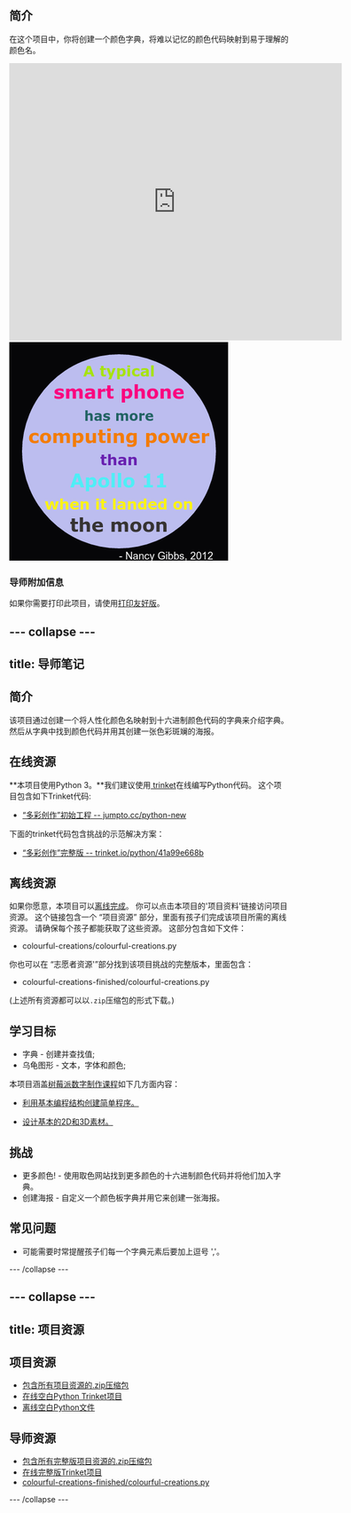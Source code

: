 ## 简介

在这个项目中，你将创建一个颜色字典，将难以记忆的颜色代码映射到易于理解的颜色名。

<div class="trinket">
  <iframe src="https://trinket.io/embed/python/41a99e668b?outputOnly=true&start=result" width="600" height="500" frameborder="0" marginwidth="0" marginheight="0" allowfullscreen>
  </iframe>
  <img src="images/colourful-finished.png">
</div>

### 导师附加信息

如果你需要打印此项目，请使用[打印友好版](https://projects.raspberrypi.org/en/projects/colourful-creations/print)。

## \--- collapse \---

## title: 导师笔记

## 简介

该项目通过创建一个将人性化颜色名映射到十六进制颜色代码的字典来介绍字典。 然后从字典中找到颜色代码并用其创建一张色彩斑斓的海报。

## 在线资源

**本项目使用Python 3。**我们建议使用[ trinket](https://trinket.io/)在线编写Python代码。 这个项目包含如下Trinket代码:

* [“多彩创作”初始工程 -- jumpto.cc/python-new](http://jumpto.cc/python-new)

下面的trinket代码包含挑战的示范解决方案：

* [“多彩创作”完整版 -- trinket.io/python/41a99e668b](https://trinket.io/python/41a99e668b)

## 离线资源

如果你愿意，本项目可以[离线完成](https://www.codeclubprojects.org/en-GB/resources/python-working-offline/)。 你可以点击本项目的'项目资料'链接访问项目资源。 这个链接包含一个 “项目资源” 部分，里面有孩子们完成该项目所需的离线资源。 请确保每个孩子都能获取了这些资源。 这部分包含如下文件：

* colourful-creations/colourful-creations.py

你也可以在 “志愿者资源'”部分找到该项目挑战的完整版本，里面包含：

* colourful-creations-finished/colourful-creations.py

(上述所有资源都可以以`.zip`压缩包的形式下载。)

## 学习目标

* 字典 - 创建并查找值;
* 乌龟图形 - 文本，字体和颜色;

本项目涵盖[树莓派数字制作课程](http://rpf.io/curriculum)如下几方面内容：

* [利用基本编程结构创建简单程序。](https://www.raspberrypi.org/curriculum/programming/creator)

* [设计基本的2D和3D素材。](https://www.raspberrypi.org/curriculum/design/creator)

## 挑战

* 更多颜色! - 使用取色网站找到更多颜色的十六进制颜色代码并将他们加入字典。 
* 创建海报 - 自定义一个颜色板字典并用它来创建一张海报。 

## 常见问题

* 可能需要时常提醒孩子们每一个字典元素后要加上逗号 ','。 

\--- /collapse \---

## \--- collapse \---

## title: 项目资源

## 项目资源

* [包含所有项目资源的.zip压缩包](resources/colourful-creations-project-resources.zip)
* [在线空白Python Trinket项目](http://jumpto.cc/python-new)
* [离线空白Python文件](resources/new-new.py)

## 导师资源

* [包含所有完整版项目资源的.zip压缩包](resources/colourful-creations-volunteer-resources.zip)
* [在线完整版Trinket项目](https://trinket.io/python/41a99e668b)
* [colourful-creations-finished/colourful-creations.py](resources/colourful-creations-finished-colourful-creations.py)

\--- /collapse \---